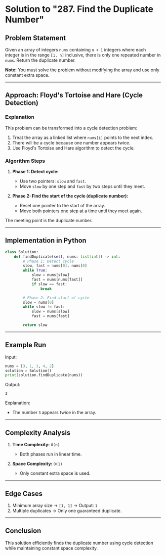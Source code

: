 # Solution to "287. Find the Duplicate Number"

## Problem Statement

Given an array of integers `nums` containing `n + 1` integers where each integer is in the range `[1, n]` inclusive, there is only one repeated number in `nums`. Return the duplicate number.

**Note:** You must solve the problem without modifying the array and use only constant extra space.

---

## Approach: Floyd's Tortoise and Hare (Cycle Detection)

### Explanation

This problem can be transformed into a cycle detection problem:

1. Treat the array as a linked list where `nums[i]` points to the next index.
2. There will be a cycle because one number appears twice.
3. Use Floyd's Tortoise and Hare algorithm to detect the cycle.

### Algorithm Steps

1. **Phase 1: Detect cycle:**
    
    - Use two pointers: `slow` and `fast`.
    - Move `slow` by one step and `fast` by two steps until they meet.
2. **Phase 2: Find the start of the cycle (duplicate number):**
    
    - Reset one pointer to the start of the array.
    - Move both pointers one step at a time until they meet again.

The meeting point is the duplicate number.

---

## Implementation in Python

```python
class Solution:
    def findDuplicate(self, nums: list[int]) -> int:
        # Phase 1: Detect cycle
        slow, fast = nums[0], nums[0]
        while True:
            slow = nums[slow]
            fast = nums[nums[fast]]
            if slow == fast:
                break

        # Phase 2: Find start of cycle
        slow = nums[0]
        while slow != fast:
            slow = nums[slow]
            fast = nums[fast]

        return slow
```

---

## Example Run

Input:

```python
nums = [3, 1, 3, 4, 2]
solution = Solution()
print(solution.findDuplicate(nums))
```

Output:

```
3
```

Explanation:

- The number `3` appears twice in the array.

---

## Complexity Analysis

1. **Time Complexity:** `O(n)`
    
    - Both phases run in linear time.
2. **Space Complexity:** `O(1)`
    
    - Only constant extra space is used.

---

## Edge Cases

1. Minimum array size → `[1, 1]` → Output: `1`
2. Multiple duplicates → Only one guaranteed duplicate.

---

## Conclusion

This solution efficiently finds the duplicate number using cycle detection while maintaining constant space complexity.